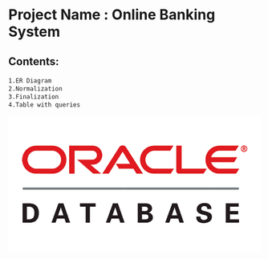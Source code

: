 # Project Name : Online Banking System
## Contents: 
    1.ER Diagram
    2.Normalization
    3.Finalization
    4.Table with queries

![picture](./img/db.PNG)

